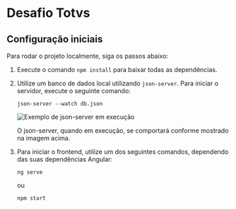 # Desafio Totvs

## Configuração iniciais

Para rodar o projeto localmente, siga os passos abaixo:

1. Execute o comando `npm install` para baixar todas as dependências.

2. Utilize um banco de dados local utilizando `json-server`. Para iniciar o servidor, execute o seguinte comando:

    ```
    json-server --watch db.json
    ```

    ![Exemplo de json-server em execução](https://github.com/erik-tomelin/desafioTotvs/assets/63420907/4ccc5294-c1e5-4a89-b8fa-fb923045c6c0)

    O json-server, quando em execução, se comportará conforme mostrado na imagem acima.

3. Para iniciar o frontend, utilize um dos seguintes comandos, dependendo das suas dependências Angular:

    ```
    ng serve
    ```

    ou

    ```
    npm start
    ```
